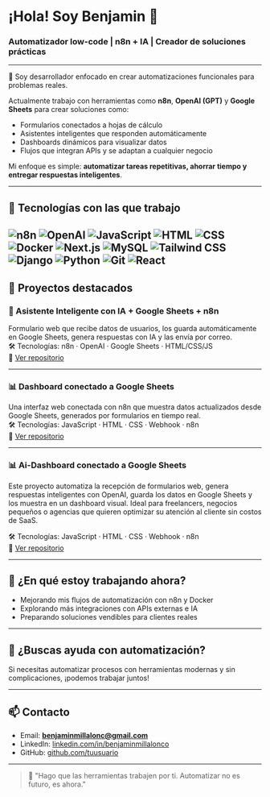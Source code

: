 # ¡Hola! Soy Benjamin 👋
### Automatizador low-code | n8n + IA | Creador de soluciones prácticas

---

🎯 Soy desarrollador enfocado en crear automatizaciones funcionales para problemas reales.

Actualmente trabajo con herramientas como **n8n**, **OpenAI (GPT)** y **Google Sheets** para crear soluciones como:

- Formularios conectados a hojas de cálculo
- Asistentes inteligentes que responden automáticamente
- Dashboards dinámicos para visualizar datos
- Flujos que integran APIs y se adaptan a cualquier negocio

Mi enfoque es simple: **automatizar tareas repetitivas, ahorrar tiempo y entregar respuestas inteligentes**.

---

## 🚀 Tecnologías con las que trabajo

![n8n](https://img.shields.io/badge/-n8n-orange?style=for-the-badge&logo=n8n)
![OpenAI](https://img.shields.io/badge/-OpenAI-000000?style=for-the-badge&logo=openai)
![JavaScript](https://img.shields.io/badge/-JavaScript-F7DF1E?style=for-the-badge&logo=javascript)
![HTML](https://img.shields.io/badge/-HTML5-E34F26?style=for-the-badge&logo=html5)
![CSS](https://img.shields.io/badge/-CSS3-1572B6?style=for-the-badge&logo=css3)
![Docker](https://img.shields.io/badge/-Docker-2496ED?style=for-the-badge&logo=docker)
![Next.js](https://img.shields.io/badge/Next.js-000000?style=for-the-badge&logo=next.js&logoColor=white)
![MySQL](https://img.shields.io/badge/MySQL-005C84?style=for-the-badge&logo=mysql&logoColor=white)
![Tailwind CSS](https://img.shields.io/badge/Tailwind_CSS-38B2AC?style=for-the-badge&logo=tailwind-css&logoColor=white)
![Django](https://img.shields.io/badge/Django-092E20?style=for-the-badge&logo=django&logoColor=white)
![Python](https://img.shields.io/badge/Python-3776AB?style=for-the-badge&logo=python&logoColor=white)
![Git](https://img.shields.io/badge/GIT-E44C30?style=for-the-badge&logo=git&logoColor=white)
![React](https://img.shields.io/badge/-React-61DAFB?style=for-the-badge&logo=react&logoColor=black)
---

## 🧩 Proyectos destacados

### 🧠 Asistente Inteligente con IA + Google Sheets + n8n  
Formulario web que recibe datos de usuarios, los guarda automáticamente en Google Sheets, genera respuestas con IA y las envía por correo.  
🛠️ Tecnologías: n8n · OpenAI · Google Sheets · HTML/CSS/JS  
🔗 [Ver repositorio](https://github.com/hxcCoder/Asistente-de-Atencion-al-Cliente-con-IA-y-Automatizacion-n8n-y-OpenAi)

---

### 📊 Dashboard conectado a Google Sheets  
Una interfaz web conectada con n8n que muestra datos actualizados desde Google Sheets, generados por formularios en tiempo real.  
🛠️ Tecnologías: JavaScript · HTML · CSS · Webhook · n8n  
🔗 [Ver repositorio](https://github.com/hxcCoder/Dashboard_Automatizacion_con_n8n_y_Google_Sheets)

---

### 📊 Ai-Dashboard conectado a Google Sheets  
Este proyecto automatiza la recepción de formularios web, genera respuestas inteligentes con OpenAI, guarda los datos en Google Sheets y los muestra en un dashboard visual. Ideal para freelancers, negocios pequeños o agencias que quieren optimizar su atención al cliente sin costos de SaaS.

🛠️ Tecnologías: JavaScript · HTML · CSS · Webhook · n8n  
🔗 [Ver repositorio](https://github.com/hxcCoder/ai_dashboard_automation)

---
## 🌱 ¿En qué estoy trabajando ahora?

- Mejorando mis flujos de automatización con n8n y Docker  
- Explorando más integraciones con APIs externas e IA  
- Preparando soluciones vendibles para clientes reales

---

## 🤝 ¿Buscas ayuda con automatización?

Si necesitas automatizar procesos con herramientas modernas y sin complicaciones, ¡podemos trabajar juntos!

---

## 📫 Contacto

- Email: **benjaminmillalonc@gmail.com**  
- LinkedIn: [linkedin.com/in/benjaminmillalonco](https://linkedin.com/in/benjaminmillalonco)  
- GitHub: [github.com/tuusuario](https://github.com/tuusuario)

---

> 💬 "Hago que las herramientas trabajen por ti. Automatizar no es futuro, es ahora."
